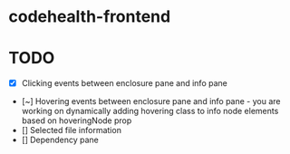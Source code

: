 # codehealth-frontend

# TODO
- [x] Clicking events between enclosure pane and info pane
- [~] Hovering events between enclosure pane and info pane - you are working on dynamically adding hovering class to info node elements based on hoveringNode prop
- [] Selected file information
- [] Dependency pane